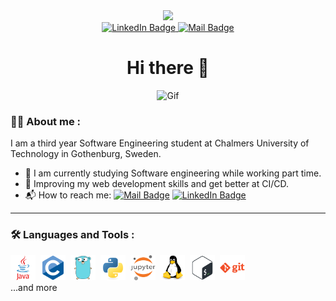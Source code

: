 <div id="header" align="center">
    <img src="https://media.giphy.com/media/CuuSHzuc0O166MRfjt/giphy.gif" width=200 </img>
    <div id="badges">
    <a href="https://www.linkedin.com/in/simon-westlin-green-8a6020187/">
        <img src="https://img.shields.io/badge/LinkedIn-blue?style=for-the-badge&logo=linkedin&logoColor=white" alt="LinkedIn Badge"/>
    </a>
    <a href="mailto:simon.green@live.se">
        <img src="https://img.shields.io/badge/Email-F2EECB?style=for-the-badge&logo=Minutemailer&logoColor=black" alt="Mail Badge"/>
    </a>
</div>

<h1> Hi there 👋 </h1>

<div align="center"></div>
    <img src="https://media.tenor.com/gTg8ZSZMR6YAAAAC/scaler-create-impact.gif" alt="Gif" />
</div>

### 👨‍💻 About me :

I am a third year Software Engineering student at Chalmers University of Technology in Gothenburg, Sweden.

- 🔭 I am currently studying Software engineering while working part time.
- 🌱 Improving my web development skills and get better at CI/CD.
- 📬 How to reach me: [![Mail Badge](https://img.shields.io/badge/Email-F2EECB?&style=flat&logo=Minutemailer&logoColor=black)](mailto:simon.green@live.se) [![LinkedIn Badge](https://img.shields.io/badge/LinkedIn-blue?&style=flat&logo=linkedin&logoColor=white)](https://www.linkedin.com/in/simon-westlin-green-8a6020187/)

---

### 🛠️ Languages and Tools :

<div>
  <img src="https://github.com/devicons/devicon/blob/master/icons/java/java-original-wordmark.svg" title="Java" alt="Java" width="40" height="40"/>&nbsp;
  <img src="https://github.com/devicons/devicon/blob/master/icons/c/c-original.svg" title="C" alt="C" width="40" height="40"/>&nbsp;
  <img src="https://github.com/devicons/devicon/blob/master/icons/go/go-original.svg" title="Go" alt="Go" width="40" height="40"/>&nbsp;
  <img src="https://github.com/devicons/devicon/blob/master/icons/python/python-original.svg" title="Python" alt="Python" width="40" height="40"/>&nbsp;
  <img src="https://github.com/devicons/devicon/blob/master/icons/jupyter/jupyter-original-wordmark.svg" title="Jupyter" alt="Jupyter" width="40" height="40"/>&nbsp;
  <img src="https://github.com/devicons/devicon/blob/master/icons/linux/linux-original.svg" title="Linux" alt="Linux" width="40" height="40"/>&nbsp;
  <img src="https://github.com/devicons/devicon/blob/master/icons/bash/bash-original.svg" title="Bash" alt="Bash" width="40" height="40"/>&nbsp;
  <img src="https://github.com/devicons/devicon/blob/master/icons/git/git-plain-wordmark.svg" title="Git" **alt="Git" width="40" height="40"/>    
</div>
...and more

<!--
**Its-Casino/Its-Casino** is a ✨ _special_ ✨ repository because its `README.md` (this file) appears on your GitHub profile.

Here are some ideas to get you started:

- 🔭 I’m currently working on ...
- 🌱 I’m currently learning ...
- 👯 I’m looking to collaborate on ...
- 🤔 I’m looking for help with ...
- 💬 Ask me about ...
- 📫 How to reach me: ...
- 😄 Pronouns: ...
- ⚡ Fun fact: ...
-->
